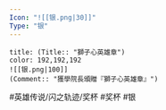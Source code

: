 ```yaml
---
Icon: "![[银.png|30]]"
Type: "银"
---
```

```ad-ed-sen-1-silver
title: (Title:: "獅子心英雄章")
color: 192,192,192
![[银.png|100]]
(Comment:: "獲學院長頒贈『獅子心英雄章』")
```

#英雄传说/闪之轨迹/奖杯  #奖杯 #银